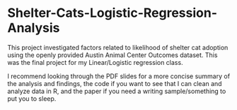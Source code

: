 # Shelter-Cats-Logistic-Regression-Analysis

This project investigated factors related to likelihood of shelter cat adoption using the openly provided Austin Animal Center Outcomes dataset.
This was the final project for my Linear/Logistic regression class. 

I recommend looking through the PDF slides for a more concise summary of the analysis and findings, the code if you want to see that I can clean and analyze data
in R, and the paper if you need a writing sample/something to put you to sleep.
